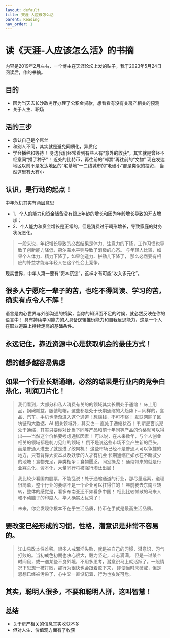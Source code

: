 ```yaml
---
layout: default
title: 天涯-人应该怎么活
parent: Reading
nav_order: 1
---
```


# 读《天涯-人应该怎么活》的书摘
内容是2019年2月左右，一个博主在天涯论坛上发的贴子，我于2023年5月24日阅读后，作的书摘。
## 目的
- 因为当天去长沙政务厅办理了公积金贷款，想看看有没有关房产相关的预测
- 关于人生、职场

## 活的三步
- 承认自己是个屌丝
- 和别人不同，其实就是避免同质化，异质化
- 学会播种和等待！
身边我们经常看到有些人有“意外的收获”，其实就是曾经不经意间“播了种子”！ 
近处的比特币，再往前的“邮票”再往前的“文物” 
现在发达地区以前不是发达地区的“宅基地”一二线城市的“老破小”都是类似的投资，
当然这里有大有小

## 认识，是行动的起点！

中年危机其实有两层意思
- 1、个人的能力和资金储备没有跟上年龄的增长和因为年龄增长导致的开支增加；
- 2、个人能力和资金增长是正常的，但是消费过于畸形增长，导致家庭的财务状况恶化。

> 一般来说，年纪增长导致的必然结果是体力、注意力的下降，工作习惯也导致了创新能力降低，荷尔蒙水平则导致了消极的心态。 
与年轻人比较，如果个人体力、精力下降了，如果创造力、拼劲儿下降了，
那么必然要有相应的补益才能与年轻人在这个社会上竞争。


现实世界，中年人第一要有“资本沉淀”，这样才有可能“收入多元化”。

## 很多人宁愿吃一辈子的苦，也吃不得阅读、学习的苦，确实有点令人不解！

语言是内心世界与外部沟通的桥梁，当你的知识面不足的时候，就必然反映在你的语言中！
具有持续学习能力的人具备逻辑推衍能力和自我反思能力，这是一个人在职业道路上持续走高的基础条件。

## 永远记住，靠近资源中心是获取机会的最佳方式！

## 想的越多越容易焦虑

## 如果一个行业长期通缩，必然的结果是行业内的竞争白热化，利润刀片化！

> 我们看到，大部分和私人消费有关的的领域其实长期处于通缩！ 床上用品，锅碗瓢盆，服装鞋帽，这些都是处于长期通缩的大趋势下~
同样的，食品、汽车、手机也渐渐进入这个通道！想赚钱，不可不察！ 互联网除了区块链和大数据、AI 相关领域外，其实也一 直处于通缩状态！ 
判断是否长期处于通缩，其实只要你对比当下同等产品和前十年同等产品的价格就可以得出——当然这个价格要考虑通胀因素！
可以说，在未来数年，与个人创业相关的领域都是刺刀见红的领域！ 倒不是说这些市场不会产生新的巨头，而是普通人进去了就是进了绞肉机！ 
这些市场已经不是普通人可以争雄的地方，只有背靠大资本以及妖孽的人才有机会
长期通缩正如水在不断减少的池塘！食物充足，异类相争；食物匮乏，同室操戈！ 通缩带来的就是行业寡头化、资本化，大量同行将被强行淘汰出局！

> 我比较少看国内股票，不能乱说！处于通缩通道的行业，那尽量远离，道理很简单，整个行业的萎缩不是一个企业可以扛得住的！
年前我去东南亚转转，整体的感觉是，看多东南亚还不如看多中国！ 相比比较懒散的马来人和不动脑子的印度人，华人确实太优秀了！


> 未来，你会发现你根本不在乎生活品质，持币在手就是最高生活品质。

## 要改变已经形成的习惯，性格，潜意识是非常不容易的。
> 江山易改本性难移。很多人戒邪淫失败，就是被自己的习惯，潜意识，习气打败的。当初戒色初期也决心很大，毅力坚定，斗志满满。
但是一过某个时间段，或一遇某些不良外境，不用多思考，潜意识马上就活跃了。一般情况下思想一被打败，那行为很快也会跟着败下来，
即便当时未破戒，但是思想已经被污染了，心中又一直惦记着，行为也岌岌可危。

## 其实，聪明人很多，不要和聪明人拼，这叫智慧！

## 总结
- 关于房产相关的信息其实收获不多
- 但对人生、价值观方面有了收获